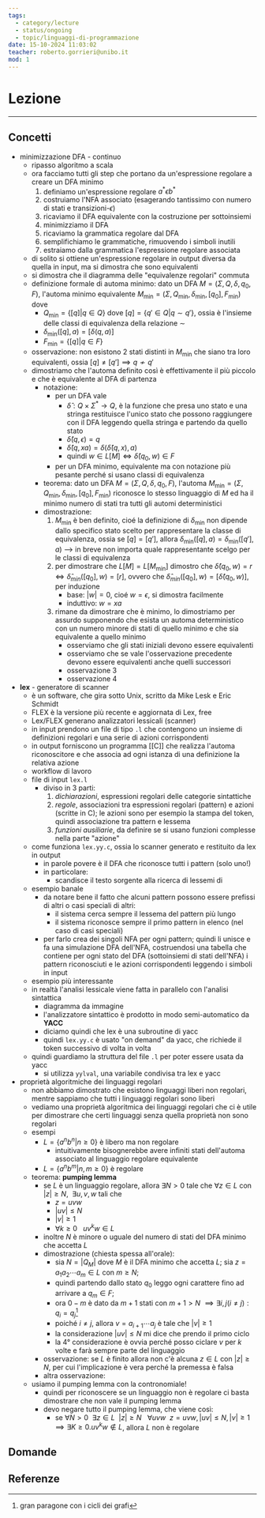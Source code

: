 ```yaml
---
tags:
  - category/lecture
  - status/ongoing
  - topic/linguaggi-di-programmazione
date: 15-10-2024 11:03:02
teacher: roberto.gorrieri@unibo.it
mod: 1
---
```

# Lezione
---
## Concetti
- minimizzazione DFA - continuo
	- ripasso algoritmo a scala
	- ora facciamo tutti gli step che portano da un'espressione regolare a creare un DFA minimo
		1. definiamo un'espressione regolare $a^{*} \epsilon b^{*}$
		2. costruiamo l'NFA associato (esagerando tantissimo con numero di stati e transizioni-$\epsilon$)
		3. ricaviamo il DFA equivalente con la costruzione per sottoinsiemi
		4. minimizziamo il DFA
		5. ricaviamo la grammatica regolare dal DFA
		6. semplifichiamo le grammatiche, rimuovendo i simboli inutili
		7. estraiamo dalla grammatica l'espressione regolare associata
	- di solito si ottiene un'espressione regolare in output diversa da quella in input, ma si dimostra che sono equivalenti
	- si dimostra che il diagramma delle "equivalenze regolari" commuta
	- definizione formale di automa minimo: dato un DFA $M = (\Sigma, Q, \delta, q_{0}, F)$, l'automa minimo equivalente $M_{\min} = (\Sigma, Q_{\min}, \delta_{\min}, [q_{0}], F_{\min})$ dove
		- $Q_{\min} = \{[q] | q \in Q\}$ dove $[q] = \{q' \in Q | q \sim q'\}$, ossia è l'insieme delle classi di equivalenza della relazione $\sim$
		- $\delta_{\min}([q], a) = [\delta(q, a)]$
		- $F_{\min} = \{[q] | q \in F\}$
	- osservazione: non esistono 2 stati distinti in $M_{\min}$ che siano tra loro equivalenti, ossia $[q] \neq [q'] \implies q \nsim q'$
	- dimostriamo che l'automa definito così è effettivamente il più piccolo e che è equivalente al DFA di partenza
		- notazione:
			- per un DFA vale
				- $\hat{\delta}: Q \times \Sigma^{*} \to Q$, è la funzione che presa uno stato e una stringa restituisce l'unico stato che possono raggiungere con il DFA leggendo quella stringa e partendo da quello stato
				- $\hat{\delta}(q, \epsilon) = q$
				- $\hat{\delta}(q, xa) = \delta(\hat{\delta}(q, x), a)$
				- quindi $w \in L[M] \iff \hat{\delta}(q_{0}, w) \in F$
			- per un DFA minimo, equivalente ma con notazione più pesante perché si usano classi di equivalenza
		- teorema: dato un DFA $M = (\Sigma, Q, \delta, q_{0}, F)$, l'automa $M_{\min} = (\Sigma, Q_{\min}, \delta_{\min}, [q_{0}], F_{\min})$ riconosce lo stesso linguaggio di $M$ ed ha il minimo numero di stati tra tutti gli automi deterministici
		- dimostrazione:
			1. $M_{\min}$ è ben definito, cioé la definizione di $\delta_{\min}$ non dipende dallo specifico stato scelto per rappresentare la classe di equivalenza, ossia se $[q] = [q']$, allora $\delta_{\min}([q], a) = \delta_{\min}([q'], a)$ --> in breve non importa quale rappresentante scelgo per le classi di equivalenza
			2. per dimostrare che $L[M] = L[M_{\min}]$ dimostro che $\hat{\delta}(q_{0}, w) = r \iff \hat{\delta}_{min}([q_{0}], w) = [r]$, ovvero che $\hat{\delta}_{min}([q_{0}], w) = [\hat{\delta}(q_{0}, w)]$, per induzione
				- base: $|w| = 0$, cioé $w = \epsilon$, si dimostra facilmente
				- induttivo: $w = xa$
			3. rimane da dimostrare che è minimo, lo dimostriamo per assurdo supponendo che esista un automa deterministico con un numero minore di stati di quello minimo e che sia equivalente a quello minimo
				- osserviamo che gli stati iniziali devono essere equivalenti
				- osserviamo che se vale l'osservazione precedente devono essere equivalenti anche quelli successori
				- osservazione 3
				- osservazione 4
- **lex** - generatore di scanner
	- è un software, che gira sotto Unix, scritto da Mike Lesk e Eric Schmidt
	- FLEX è la versione più recente e aggiornata di Lex, free
	- Lex/FLEX generano analizzatori lessicali (scanner)
	- in input prendono un file di tipo `.l`  che contengono un insieme di definizioni regolari e una serie di azioni corrispondenti
	- in output forniscono un programma [[C]] che realizza l'automa riconoscitore e che associa ad ogni istanza di una definizione la relativa azione
	- workflow di lavoro
	- file di input `lex.l`
		- diviso in 3 parti:
			1. _dichiarazioni_, espressioni regolari delle categorie sintattiche
			2. _regole_, associazioni tra espressioni regolari (pattern) e azioni (scritte in C); le azioni sono per esempio la stampa del token, quindi associazione tra pattern e lessema
			3. _funzioni ausiliarie_, da definire se si usano funzioni complesse nella parte "azione"
	- come funziona `lex.yy.c`, ossia lo scanner generato e restituito da lex in output
		- in parole povere è il DFA che riconosce tutti i pattern (solo uno!)
		- in particolare:
			- scandisce il testo sorgente alla ricerca di lessemi di 
	- esempio banale
		- da notare bene il fatto che alcuni pattern possono essere prefissi di altri o casi speciali di altri:
			- il sistema cerca sempre il lessema del pattern più lungo
			- il sistema riconosce sempre il primo pattern in elenco (nel caso di casi speciali)
		- per farlo crea dei singoli NFA per ogni pattern; quindi li unisce e fa una simulazione DFA dell'NFA, costruendosi una tabella che contiene per ogni stato del DFA (sottoinsiemi di stati dell'NFA) i pattern riconosciuti e le azioni corrispondenti leggendo i simboli in input
	- esempio più interessante
	- in realtà l'analisi lessicale viene fatta in parallelo con l'analisi sintattica
		- diagramma da immagine
		- l'analizzatore sintattico è prodotto in modo semi-automatico da **YACC**
		- diciamo quindi che lex è una subroutine di yacc
		- quindi `lex.yy.c` è usato "on demand" da yacc, che richiede il token successivo di volta in volta
	- quindi guardiamo la struttura del file `.l` per poter essere usata da yacc
		- si utilizza `yylval`, una variabile condivisa tra lex e yacc
- proprietà algoritmiche dei linguaggi regolari
	- non abbiamo dimostrato che esistono linguaggi liberi non regolari, mentre sappiamo che tutti i linguaggi regolari sono liberi
	- vediamo una proprietà algoritmica dei linguaggi regolari che ci è utile per dimostrare che certi linguaggi senza quella proprietà non sono regolari
	- esempi
		- $L = \{a^{n}b^{n} | n \geq 0\}$ è libero ma non regolare
			- intuitivamente bisognerebbe avere infiniti stati dell'automa associato al linguaggio regolare equivalente
		- $L = \{a^{n}b^{m} | n, m \geq 0\}$ è regolare
	- teorema: **pumping lemma**
		- se $L$ è un linguaggio regolare, allora $\exists N > 0$ tale che $\forall z \in L$ con $|z| \geq N, \ \ \exists u, v, w$ tali che
			- $z = uvw$
			- $|uv| \leq N$
			- $|v| \geq 1$
			- $\forall k \geq 0 \ \ \ uv^{k}w \in L$
		- inoltre $N$ è minore o uguale del numero di stati del DFA minimo che accetta $L$
		- dimostrazione (chiesta spessa all'orale):
			- sia $N = |Q_{M}|$ dove $M$ è il DFA minimo che accetta $L$; sia $z = a_{1}a_{2}\cdots a_{m}\in L$ con $m \geq N$;
			- quindi partendo dallo stato $q_{0}$ leggo ogni carattere fino ad arrivare a $q_{m} \in F$;
			- ora $0-m$ è dato da $m+1$ stati con $m+1 > N$ $\implies \exists i, j (i \neq j) : q_{i} = q_{j}$[^1]
			- poiché $i \neq j$, allora $v = a_{i+1} \cdots a_{j}$ è tale che $|v| \geq 1$
			- la considerazione $|uv| \leq N$ mi dice che prendo il primo ciclo
			- la 4° considerazione è ovvia perché posso ciclare $v$ per $k$ volte e farà sempre parte del linguaggio
		- osservazione: se $L$ è finito allora non c'è alcuna $z \in L$ con $|z| \geq N$, per cui l'implicazione è vera perché la premessa è falsa
		- altra osservazione:
	- usiamo il pumping lemma con la contronomiale!
		- quindi per riconoscere se un linguaggio non è regolare ci basta dimostrare che non vale il pumping lemma
		- devo negare tutto il pumping lemma, che viene così:
			- se $\forall N > 0 \ \ \exists z \in L \ \ |z| \geq N \ \ \ \forall uvw \ \ z = uvw, |uv| \leq N, |v| \geq 1 \implies \exists K \geq 0. uv^{k}w \notin L$, allora $L$ non è regolare

## Domande

## Referenze
[^1]: gran paragone con i cicli dei grafi